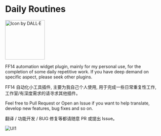 # Daily Routines

<img src="https://raw.githubusercontent.com/AtmoOmen/DailyRoutines/main/imgs/icon.png" width="128" height="128" alt="Icon by DALL·E">

FF14 automation widget plugin, mainly for my personal use, for the completion of some daily repetitive work. If you have deep demand on specific aspect, please seek other plugins.

FF14 自动化小工具插件, 主要为我自己个人使用, 用于完成一些日常重复性工作, 工作室/有深度需求的请寻求其他插件。

Feel free to Pull Request or Open an Issue if you want to help translate, develop new features, bug fixes and so on.

翻译 / 功能开发 / BUG 修复等都请随意 PR 或提出 Issue。

![UI1](https://raw.githubusercontent.com/AtmoOmen/DailyRoutines/main/imgs/UI-1.png)